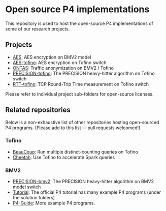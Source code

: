 # Open source P4 implementations

This repository is used to host the open-source P4 implementations of some of our research projects. 

## Projects
- [AES](AES.p4app/): AES encryption on BMV2 model
- [AES-tofino](AES-tofino/): AES encryption on Tofino switch
- [ONTAS](ONTAS/): Traffic anonymization on BMV2 / Tofino
- [PRECISION-tofino](PRECISION-tofino/): The PRECISION heavy-hitter algorithm on Tofino switch
- [RTT-tofino](RTT-tofino/): TCP Round-Trip Time measurement on Tofino switch

Please refer to individual project sub-folders for open-source licenses.

## Related repositories

Below is a non-exhaustive list of other repositories hosting open-sourced P4 programs. 
(Please add to this list -- pull requests welcomed!)

### Tofino
- [BeauCoup](https://github.com/Princeton-Cabernet/BeauCoup): Run multiple distinct-counting queries on Tofino
- [Cheetah](https://github.com/harvard-cns/cheetah-release): Use Tofino to accelerate Spark queries

### BMV2
- [PRECISION-bmv2](https://github.com/p4lang/p4-applications/tree/master/research_projects/PRECISION): The PRECISION heavy-hitter algorithm on BMV2 model switch
- [Tutorial](https://github.com/p4lang/tutorials):  The official P4 tutorial has many example P4 programs (under the solution folders)
- [P4-Guide](https://github.com/jafingerhut/p4-guide/blob/master/README-demos.md): More example P4 programs.